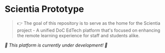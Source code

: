 # Scientia Prototype

> 👉 The goal of this repository is to serve as the home for the Scientia project - A unified DoC EdTech platform that's focused on enhancing the remote learning experience for staff and students alike.

_🚧 This platform is currently under development! 🚧_ 